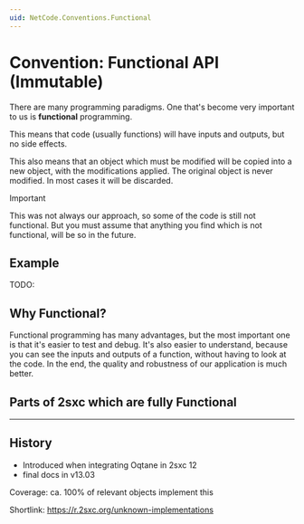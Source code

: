 ```yaml
---
uid: NetCode.Conventions.Functional
---
```


# Convention: Functional API (Immutable)

There are many programming paradigms.
One that's become very important to us is **functional** programming.

This means that code (usually functions) will have inputs and outputs, but no side effects.

This also means that an object which must be modified will be copied into a new object, with the modifications applied.
The original object is never modified.
In most cases it will be discarded.

> [!IMPORTANT]
> This was not always our approach, so some of the code is still not functional.
> But you must assume that anything you find which is not functional, will be so in the future.

## Example

TODO: 

## Why Functional?

Functional programming has many advantages, but the most important one is that it's easier to test and debug.
It's also easier to understand, because you can see the inputs and outputs of a function, without having to look at the code.
In the end, the quality and robustness of our application is much better.

## Parts of 2sxc which are fully Functional


---

## History

* Introduced when integrating Oqtane in 2sxc 12
* final docs in v13.03

Coverage: ca. 100% of relevant objects implement this

Shortlink: https://r.2sxc.org/unknown-implementations